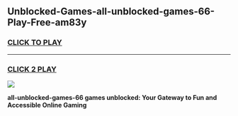
## Unblocked-Games-all-unblocked-games-66-Play-Free-am83y
<h3>
<a href="https://premium76.site?title=all-unblocked-games-66&ref=10A">CLICK TO PLAY</a></h3>
<hr>

<h3>
<a href="https://premium76.site?title=all-unblocked-games-66&ref=10A">CLICK 2 PLAY</a>
  
</h3>

<a href="https://premium76.site?title=all-unblocked-games-66&ref=10A"><img src="https://clearcache.store/games.png"></a>


**all-unblocked-games-66 games unblocked: Your Gateway to Fun and Accessible Online Gaming**
